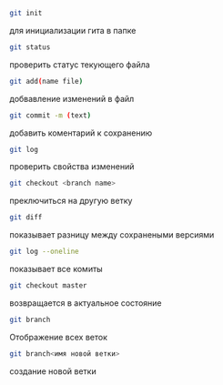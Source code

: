``` sh
git init
``` 
для инициализации гита в папке

``` sh
git status
``` 
проверить статус текующего файла

``` sh
git add(name file)
``` 
добвавление изменений в файл

``` sh
git commit -m (text)
```
добавить коментарий к сохранению

``` sh
git log
```
проверить свойства изменений

``` sh
git checkout <branch name>
```
преключиться на другую ветку

``` sh
git diff
```
показывает разницу между сохранеными версиями

``` sh
git log --oneline 
```
показывает все комиты

``` sh
git checkout master
```
возвращается в актуальное состояние

```sh
git branch
```
Отображение всех веток

``` sh
git branch<имя новой ветки>
```
создание новой ветки